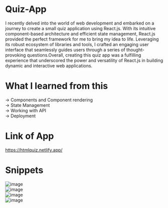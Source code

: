 # Quiz-App
I recently delved into the world of web development and embarked on a journey to create a small quiz application using React.js. With its intuitive component-based architecture and efficient state management, React.js provided the perfect framework for me to bring my idea to life. Leveraging its robust ecosystem of libraries and tools, I crafted an engaging user interface that seamlessly guides users through a series of thought-provoking questions.Overall, creating this quiz app was a fulfilling experience that underscored the power and versatility of React.js in building dynamic and interactive web applications.
# What I learned from this
-> Components and Component rendering <br />
-> State Management <br />
-> Working with API <br />
-> Deployment <br />
# Link of App
https://htmlquiz.netlify.app/
# Snippets
![image](https://github.com/ApurvaK24/Quiz-App/assets/131984781/45b000b0-b581-41d0-b1e3-717f2cac1017) <br />
![image](https://github.com/ApurvaK24/Quiz-App/assets/131984781/f08b292b-7711-442e-b993-dc032b5c1577) <br />
![image](https://github.com/ApurvaK24/Quiz-App/assets/131984781/791f24dc-c048-4597-a54f-f9bca0a24001) <br />
![image](https://github.com/ApurvaK24/Quiz-App/assets/131984781/c9aa753a-355d-46a3-92c3-29d75a27f1f6)





